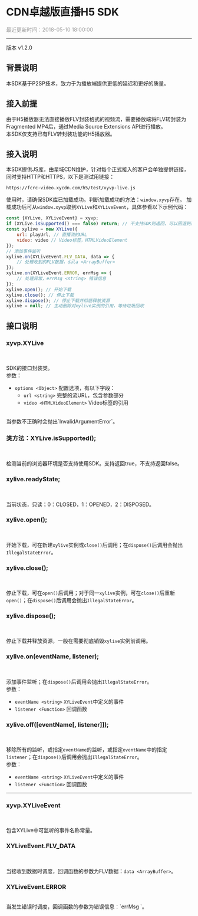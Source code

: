 # **CDN卓越版直播H5 SDK**

<font color="#999999">最近更新时间：2018-05-10 18:00:00</font>

<hr class="page-header-hr"/>

版本 v1.2.0

## **背景说明**

本SDK基于P2SP技术，致力于为播放端提供更低的延迟和更好的质量。

## **接入前提**

由于H5播放器无法直接播放FLV封装格式的视频流，需要播放端将FLV转封装为Fragmented MP4后，通过Media Source Extensions API进行播放。<br>
本SDK仅支持已有FLV转封装功能的H5播放器。

## **接入说明**

本SDK提供JS库，由星域CDN维护，针对每个正式接入的客户会单独提供链接，同时支持HTTP和HTTPS，以下是测试用链接：
```
https://fcrc-video.xycdn.com/h5/test/xyvp-live.js
```
使用时，请确保SDK库已加载成功。判断加载成功的方法：`window.xyvp`存在。
加载成功后可从`window.xyvp`取到`XYLive`和`XYLiveEvent`，具体参看以下示例代码：
```javascript
const {XYLive, XYLiveEvent} = xyvp;
if (XYLive.isSupported() === false) return; // 不支持SDK则返回，可以回退到原有的播放方式
const xylive = new XYLive({
    url: playUrl, // 直播流的URL
    video: video // Video标签，HTMLVideoElement
});
// 添加事件监听
xylive.on(XYLiveEvent.FLV_DATA, data => {
    // 处理收到的FLV数据，data <ArrayBuffer>
});
xylive.on(XYLiveEvent.ERROR, errMsg => {
    // 处理异常，errMsg <string> 错误信息
});
xylive.open(); // 开始下载
xylive.close(); // 停止下载
xylive.dispose(); // 停止下载并彻底释放资源
xylive = null; // 主动删除对xylive实例的引用，等待垃圾回收
```

## **接口说明**

### **xyvp.XYLive**
<br>

SDK的接口封装类。<br>
参数：

- `options <Object>` 配置选项，有以下字段：
    - `url <string>` 完整的流URL，包含参数部分
    - `video <HTMLVideoElement>` Video标签的引用
<br>
当参数不正确时会抛出`InvalidArgumentError`。

### **类方法：XYLive.isSupported();**
<br>

检测当前的浏览器环境是否支持使用SDK。支持返回true，不支持返回false。

### **xylive.readyState;**
<br>

当前状态，只读；0：CLOSED，1：OPENED，2：DISPOSED。

### **xylive.open();**
<br>

开始下载，可在新建`xylive`实例或`close()`后调用；在`dispose()`后调用会抛出`IllegalStateError`。

### **xylive.close();**
<br>

停止下载，可在`open()`后调用；对于同一`xylive`实例，可在`close()`后重新`open()`；在`dispose()`后调用会抛出`IllegalStateError`。

### **xylive.dispose();**
<br>

停止下载并释放资源，一般在需要彻底销毁`xylive`实例前调用。

### **xylive.on(eventName, listener);**
<br>

添加事件监听；在`dispose()`后调用会抛出`IllegalStateError`。<br>
参数：

- `eventName <string>` `XYLiveEvent`中定义的事件
- `listener <Function>` 回调函数

### **xylive.off([eventName[, listener]]);**
<br>

移除所有的监听，或指定`eventName`的监听，或指定`eventName`中的指定`listener`；在`dispose()`后调用会抛出`IllegalStateError`。<br>
参数：

- `eventName <string>` `XYLiveEvent`中定义的事件
- `listener <Function>` 回调函数

----

### **xyvp.XYLiveEvent**
<br>

包含XYLive中可监听的事件名称常量。

### **XYLiveEvent.FLV_DATA**
<br>

当接收到数据时调度，回调函数的参数为FLV数据：`data <ArrayBuffer>`。

### **XYLiveEvent.ERROR**
<br>
当发生错误时调度，回调函数的参数为错误信息：`errMsg <string>`。
